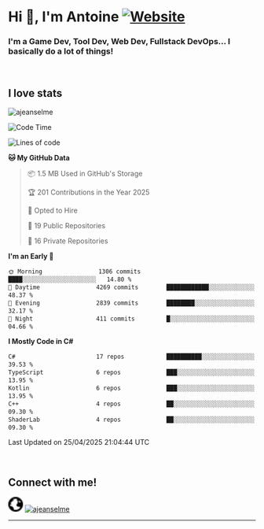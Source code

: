 # Hi 👋, I'm Antoine [![Website](https://img.shields.io/website?label=jeanselme.fr&style=for-the-badge&url=https%3A%2F%2Fjeanselme.fr)](https://jeanselme.fr)

### I'm a Game Dev, Tool Dev, Web Dev, Fullstack DevOps... I basically do a lot of things!

<br />

## I love stats

<img src="https://komarev.com/ghpvc/?username=ajeanselme" alt="ajeanselme" />

<!--START_SECTION:waka-->
![Code Time](http://img.shields.io/badge/Code%20Time-3%2C017%20hrs%2056%20mins-blue)

![Lines of code](https://img.shields.io/badge/From%20Hello%20World%20I%27ve%20Written-361.1%20million%20lines%20of%20code-blue)

**🐱 My GitHub Data** 

> 📦 1.5 MB Used in GitHub's Storage 
 > 
> 🏆 201 Contributions in the Year 2025
 > 
> 💼 Opted to Hire
 > 
> 📜 19 Public Repositories 
 > 
> 🔑 16 Private Repositories 
 > 
**I'm an Early 🐤** 

```text
🌞 Morning                1306 commits        ████░░░░░░░░░░░░░░░░░░░░░   14.80 % 
🌆 Daytime                4269 commits        ████████████░░░░░░░░░░░░░   48.37 % 
🌃 Evening                2839 commits        ████████░░░░░░░░░░░░░░░░░   32.17 % 
🌙 Night                  411 commits         █░░░░░░░░░░░░░░░░░░░░░░░░   04.66 % 
```


**I Mostly Code in C#** 

```text
C#                       17 repos            ██████████░░░░░░░░░░░░░░░   39.53 % 
TypeScript               6 repos             ███░░░░░░░░░░░░░░░░░░░░░░   13.95 % 
Kotlin                   6 repos             ███░░░░░░░░░░░░░░░░░░░░░░   13.95 % 
C++                      4 repos             ██░░░░░░░░░░░░░░░░░░░░░░░   09.30 % 
ShaderLab                4 repos             ██░░░░░░░░░░░░░░░░░░░░░░░   09.30 % 
```




 Last Updated on 25/04/2025 21:04:44 UTC
<!--END_SECTION:waka-->

<br />

## Connect with me!

[<img src="https://raw.githubusercontent.com/iconic/open-iconic/master/svg/globe.svg" alt="ajeanselme" height="30" width="30" />][Website]
[<img src="https://cdn.jsdelivr.net/npm/simple-icons@3.0.1/icons/linkedin.svg" alt="ajeanselme" height="30" width="30" />][Linkedin]

---

[Website]: https://jeanselme.fr
[Linkedin]: https://linkedin.com/in/ajeanselme
